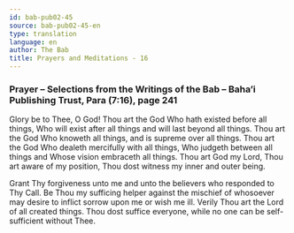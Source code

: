 ```yaml
---
id: bab-pub02-45
source: bab-pub02-45-en
type: translation
language: en
author: The Bab
title: Prayers and Meditations - 16
---
```

### Prayer – Selections from the Writings of the Bab – Baha’i Publishing Trust, Para (7:16), page 241

Glory be to Thee, O God! Thou art the God Who hath existed before all things, Who will exist after all things and will last beyond all things. Thou art the God Who knoweth all things, and is supreme over all things. Thou art the God Who dealeth mercifully with all things, Who judgeth between all things and Whose vision embraceth all things. Thou art God my Lord, Thou art aware of my position, Thou dost witness my inner and outer being.

Grant Thy forgiveness unto me and unto the believers who responded to Thy Call. Be Thou my sufficing helper against the mischief of whosoever may desire to inflict sorrow upon me or wish me ill. Verily Thou art the Lord of all created things. Thou dost suffice everyone, while no one can be self-sufficient without Thee.